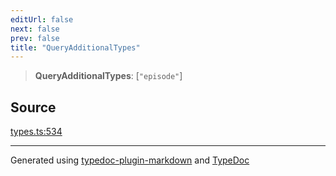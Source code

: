 ```yaml
---
editUrl: false
next: false
prev: false
title: "QueryAdditionalTypes"
---
```


> **QueryAdditionalTypes**: [`"episode"`]

## Source

[types.ts:534](https://github.com/fostertheweb/spotify-web-sdk/blob/9d7441b/src/types.ts#L534)

***

Generated using [typedoc-plugin-markdown](https://www.npmjs.com/package/typedoc-plugin-markdown) and [TypeDoc](https://typedoc.org/)
